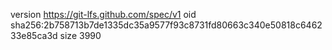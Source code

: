 version https://git-lfs.github.com/spec/v1
oid sha256:2b758713b7de1335dc35a9577f93c8731fd80663c340e50818c646233e85ca3d
size 3990
